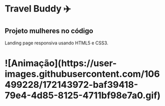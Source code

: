 # Travel Buddy ✈️

## Projeto mulheres no código 

Landing page responsiva usando HTML5 e CSS3. 
<h1>
![Animação](https://user-images.githubusercontent.com/106499228/172143972-baf39418-79e4-4d85-8125-4711bf98e7a0.gif)
</h1>


